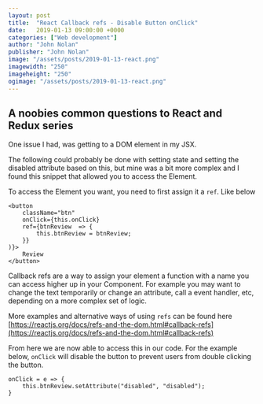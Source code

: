 ```yaml
---
layout: post
title:  "React Callback refs - Disable Button onClick"
date:   2019-01-13 09:00:00 +0000
categories: ["Web development"]
author: "John Nolan"
publisher: "John Nolan"
image: "/assets/posts/2019-01-13-react.png"
imagewidth: "250"
imageheight: "250"
ogimage: "/assets/posts/2019-01-13-react.png"
---
```


## A noobies common questions to React and Redux series

One issue I had, was getting to a DOM element in my JSX. 

The following could probably be done with setting state and setting the disabled attribute based on this, but mine was a bit more complex and I found this snippet that allowed you to access the Element.

To access the Element you want, you need to first assign it a `ref`. Like below

```
<button
	className="btn"
	onClick={this.onClick}
	ref={btnReview  => {
		this.btnReview = btnReview;
	}}
)}>
	Review
</button>
```
Callback refs are a way to assign your element a function with a name you can access higher up in your Component. For example you may want to change the text temporarily or change an attribute, call a event handler, etc, depending on a more complex set of logic. 

More examples and alternative ways of using `refs` can be found here [https://reactjs.org/docs/refs-and-the-dom.html#callback-refs](https://reactjs.org/docs/refs-and-the-dom.html#callback-refs)

From here we are now able to access this in our code. For the example below, `onClick` will disable the button to prevent users from double clicking the button.

```
onClick = e => {
	this.btnReview.setAttribute("disabled", "disabled");
}
```
